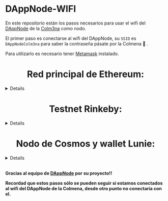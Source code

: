 # DAppNode-WIFI

En este repositorio están los pasos necesarios para usar el wifi del [DAppNode](https://github.com/dappnode/DAppNode) de la [Colm3na](https://www.coworkingcolmena.com) como nodo.

El primer paso es conectarse al wifi del DAppNode, su `SSID` es `DAppNodeColm3na` para saber la contraseña pásate por la Colmena :honeybee: .

Para utilizarlo es necesario tener [Metamask](https://metamask.io) instalado.

<sumary>
<h1 align="center"> Red principal de Ethereum: </h1>

</sumary>
<details>

**1.** Desbloqueamos Metamask:

<p align="center"><img src="/images/dappnodewifi/image1.png"></p>

**2.** Hacemos clic en `Red principal de Ethereum` para modificar el nodo:

<p align="center"><img src="/images/dappnodewifi/image2.png"></p>

**3.** En el desplegable seleccionamos `RPC personalizado`:

<p align="center"><img src="/images/dappnodewifi/image3.png"></p>

**4.** Rellenamos los datos necesarios para conectarnos.
 En `Network Name` ponemos el nombre que queramos (es simplemente un identificador para nosotros), y en `New RPC URL` añadimos el nodo `http://my.ethchain.dnp.dappnode.eth:8545`, los demás valores son opcionales, y hacemos clic en `Guardar`. 

<p align="center"> 
<img src="/images/dappnodewifi/image4.png">
</p>

**5.** Como podemos comprobar vemos que estamos conectados a nuestro propio nodo:

<p align="center"> 
<img src="/images/dappnodewifi/image5.png">
</p>
</details>

<sumary>
<h1 align="center"> Testnet Rinkeby: </h1>

</sumary>
<details>

**1.** Desbloqueamos Metamask:

<p align="center"> 
<img src="/images/dappnodewifi/image1.png">
</p>

**2.** Hacemos clic en `Red principal de Ethereum` para modificar el nodo:

<p align="center"> 
<img src="/images/dappnodewifi/image2.png">
</p>

**3.** En el desplegable seleccionamos `RPC personalizado`:

<p align="center"> 
<img src="/images/dappnodewifi/image3.png">
</p>

**4.** Rellenamos los datos necesarios para conectarnos.
 En `Network Name` ponemos el nombre que queramos (es simplemente un identificador para nosotros), y en `New RPC URL` añadimos el nodo `http://my.rinkeby.dnp.dappnode.eth:8545`, los demás valores son opcionales, y hacemos clic en `Guardar`. 

<p align="center"> 
<img src="/images/dappnodewifi/image6.png">
</p>

**5.** Como podemos comprobar vemos que estamos conectados a nuestro propio nodo:

<p align="center"> 
<img src="/images/dappnodewifi/image7.png">
</p>
</details>


<sumary>
<h1 align="center"> Nodo de Cosmos y wallet Lunie: </h1>

</sumary>
<details>

> Como en pasos anteriores necesitamos estar conectados al wifi del DAppNode.

En este caso simplemente cuando estemos conectados al wifi de la Colmena podemos acceder a la siguiente URL para usar los RPC endpoints y la wallet de Lunie.

[https://cosmos.public.dappnode/lunie](https://cosmos.public.dappnode/lunie)

>La primera vez que nos conectamos, nos avisa del certificado, al ser autofirmado necesitamos aceptarlo.

>Hacemos clic en `Configuración avanzada`

<p align="center"><img src="/images/dappnodewifi/image8.png"></p>

Y después en  `Acceder a cosmos.public.dappnode (sitio no seguro)`

<p align="center"><img src="/images/dappnodewifi/image9.png"></p>

Comprobamos que estamos conectados a nuestro nodo pasando el ratón por encima de `cosmoshub-2` (situado abajo a la izquierda), podemos firmar nuestras transacciones si tenemos una Ledger conectándola a nuestro portátil. 

<p align="center"><img src="/images/dappnodewifi/image10.png"></p>

</details>

<br>

**Gracias al equipo de [DAppNode](https://dappnode.io) por su proyecto!!**

**Recordad que estos pasos sólo se pueden seguir si estamos conectados al wifi del DAppNode de la Colmena, desde otro punto no conectaría con el.**
